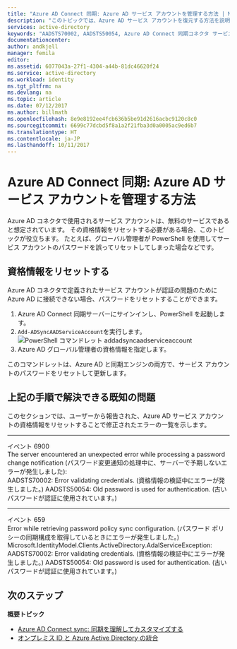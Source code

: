 ```yaml
---
title: "Azure AD Connect 同期: Azure AD サービス アカウントを管理する方法 | Microsoft Docs"
description: "このトピックでは、Azure AD サービス アカウントを復元する方法を説明します。"
services: active-directory
keywords: "AADSTS70002, AADSTS50054, Azure AD Connect 同期コネクタ サービス アカウントのパスワードをリセットする方法"
documentationcenter: 
author: andkjell
manager: femila
editor: 
ms.assetid: 6077043a-27f1-4304-a44b-81dc46620f24
ms.service: active-directory
ms.workload: identity
ms.tgt_pltfrm: na
ms.devlang: na
ms.topic: article
ms.date: 07/12/2017
ms.author: billmath
ms.openlocfilehash: 8e9e8192ee4fcb636b5be91d2616acbc9120c8c0
ms.sourcegitcommit: 6699c77dcbd5f8a1a2f21fba3d0a0005ac9ed6b7
ms.translationtype: HT
ms.contentlocale: ja-JP
ms.lasthandoff: 10/11/2017
---
```

# <a name="azure-ad-connect-sync-how-to-manage-the-azure-ad-service-account"></a>Azure AD Connect 同期: Azure AD サービス アカウントを管理する方法
Azure AD コネクタで使用されるサービス アカウントは、無料のサービスであると想定されています。 その資格情報をリセットする必要がある場合、このトピックが役立ちます。 たとえば、グローバル管理者が PowerShell を使用してサービス アカウントのパスワードを誤ってリセットしてしまった場合などです。

## <a name="reset-the-credentials"></a>資格情報をリセットする
Azure AD コネクタで定義されたサービス アカウントが認証の問題のために Azure AD に接続できない場合、パスワードをリセットすることができます。

1. Azure AD Connect 同期サーバーにサインインし、PowerShell を起動します。
2. `Add-ADSyncAADServiceAccount`を実行します。  
   ![PowerShell コマンドレット addadsyncaadserviceaccount](./media/active-directory-aadconnectsync-howto-azureadaccount/addadsyncaadserviceaccount.png)
3. Azure AD グローバル管理者の資格情報を指定します。

このコマンドレットは、Azure AD と同期エンジンの両方で、サービス アカウントのパスワードをリセットして更新します。

## <a name="known-issues-these-steps-can-solve"></a>上記の手順で解決できる既知の問題
このセクションでは、ユーザーから報告された、Azure AD サービス アカウントの資格情報をリセットすることで修正されたエラーの一覧を示します。

- - -
イベント 6900  
The server encountered an unexpected error while processing a password change notification (パスワード変更通知の処理中に、サーバーで予期しないエラーが発生しました):  
AADSTS70002: Error validating credentials. (資格情報の検証中にエラーが発生しました。) AADSTS50054: Old password is used for authentication. (古いパスワードが認証に使用されています。)

- - -
イベント 659  
Error while retrieving password policy sync configuration. (パスワード ポリシーの同期構成を取得しているときにエラーが発生しました。) Microsoft.IdentityModel.Clients.ActiveDirectory.AdalServiceException:  
AADSTS70002: Error validating credentials. (資格情報の検証中にエラーが発生しました。) AADSTS50054: Old password is used for authentication. (古いパスワードが認証に使用されています。)

## <a name="next-steps"></a>次のステップ
**概要トピック**

* [Azure AD Connect sync: 同期を理解してカスタマイズする](active-directory-aadconnectsync-whatis.md)
* [オンプレミス ID と Azure Active Directory の統合](active-directory-aadconnect.md)

